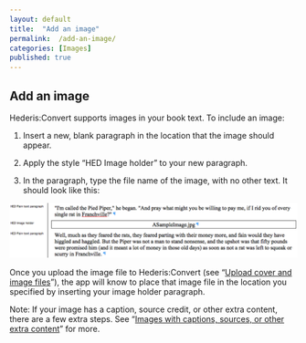 ```yaml
---
layout: default
title:  "Add an image"
permalink:  /add-an-image/
categories: [Images]
published: true
---
```


<section data-type="chapter" class="hsecchapter" data-hederis-type="hsecchapter" id="add-an-image" data-pi-attrs="id: add-an-image" role="doc-chapter" title="Add an image"><h1 data-hederis-type="hblkchaptitle" class="hblkchaptitle" id="p2OnaLknE">Add an image</h1>
    <p class="hblkp" data-hederis-type="hblkp" id="pKLiwbrTs">Hederis:Convert supports images in your book text. To include an image:</p>
    <ol class="hwprnum-list" data-hederis-type="hwprnum-list" id="psf3d8ShV"><li class="hblkoli" data-hederis-type="hblkoli" id="li2qjLjAN8"><p class="hblkoli" data-hederis-type="hblkoli" id="pHGTdPSJd">Insert a new, blank paragraph in the location that the image should appear.</p></li>
    <li class="hblkoli" data-hederis-type="hblkoli" id="livBt3LQL9"><p class="hblkoli" data-hederis-type="hblkoli" id="pOqpH6fZc">Apply the style &#8220;HED Image holder&#8221; to your new paragraph.</p></li>
    <li class="hblkoli" data-hederis-type="hblkoli" id="lia0l5EHnO"><p class="hblkoli" data-hederis-type="hblkoli" id="pM6knoe5P">In the paragraph, type the file name of the image, with no other text. It should look like this:</p></li>
    </ol>
    <img data-hederis-type="hblkimg" class="hblkimg" id="pq4vDrnL5" src="/images/image_1.png"/>
    <p class="hblkp" data-hederis-type="hblkp" id="ph63yLX2e">Once you upload the image file to Hederis:Convert (see &#8220;<a href="{% post_url 2019-05-22-07-Uploadacoverfile %}"><span class="Hyperlink">Upload cover and image files</span></a>&#8221;), the app will know to place that image file in the location you specified by inserting your image holder paragraph.</p>
    <p class="hblkp" data-hederis-type="hblkp" id="pMHDsePDD">Note: If your image has a caption, source credit, or other extra content, there are a few extra steps. See &#8220;<a href="{% post_url 2019-05-22-06-Imageswithcaptionssourcesorotherextracontent %}"><span class="Hyperlink">Images with captions, sources, or other extra content</span></a>&#8221; for more.</p>
    </section>
    